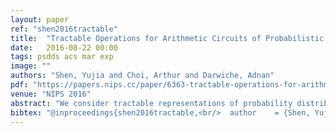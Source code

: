 ```yaml
---
layout: paper
ref: "shen2016tractable"
title:  "Tractable Operations for Arithmetic Circuits of Probabilistic Models"
date:   2016-08-22 00:00
tags: psdds acs mar exp
image: ""
authors: "Shen, Yujia and Choi, Arthur and Darwiche, Adnan"
pdf: "https://papers.nips.cc/paper/6363-tractable-operations-for-arithmetic-circuits-of-probabilistic-models.pdf"
venue: "NIPS 2016"
abstract: "We consider tractable representations of probability distributions and the polytime operations they support. In particular, we consider a recently proposed arithmetic circuit representation, the Probabilistic Sentential Decision Diagram (PSDD). We show that PSDD supports a polytime multiplication operator, while they do not support a polytime operator for summing-out variables. A polytime multiplication operator make PSDDs suitable for a broader class of applications compared to arithmetic circuits, which do not in general support multiplication. As one example, we show that PSDD multiplication leads to a very simple but effective compilation algorithm for probabilistic graphical models: represent each model factor as a PSDD, and then multiply them."
bibtex: "@inproceedings{shen2016tractable,<br/>  author    = {Shen, Yujia and Choi, Arthur and Darwiche, Adnan},<br/>  title     = {Tractable Operations for Arithmetic Circuits of Probabilistic Models},<br/>  booktitle = {{NIPS}},<br/>  pages     = {3936--3944},<br/>  year      = {2016}<br/>}"
---
```

